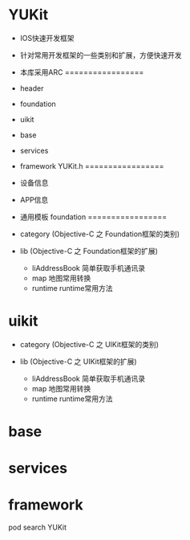 
YUKit
=================
* IOS快速开发框架
* 针对常用开发框架的一些类别和扩展，方便快速开发
* 本库采用ARC
=================
* header
* foundation
* uikit
* base
* services
* framework
YUKit.h
=================
* 设备信息
* APP信息
* 通用模板
foundation
=================
* category (Objective-C 之 Foundation框架的类别)

* lib (Objective-C 之 Foundation框架的扩展)
   * liAddressBook       简单获取手机通讯录
   * map                 地图常用转换
   * runtime             runtime常用方法


uikit
=================
* category (Objective-C 之 UIKit框架的类别)

* lib (Objective-C 之 UIKit框架的扩展)
   * liAddressBook       简单获取手机通讯录
   * map                 地图常用转换
   * runtime             runtime常用方法



base
=================



services
=================



framework
=================




pod search YUKit


